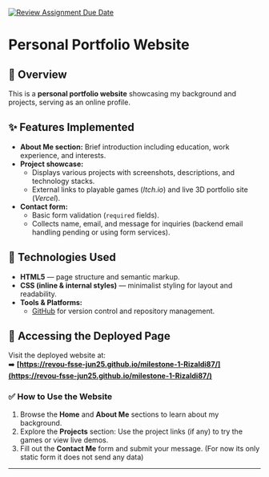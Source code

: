[![Review Assignment Due Date](https://classroom.github.com/assets/deadline-readme-button-22041afd0340ce965d47ae6ef1cefeee28c7c493a6346c4f15d667ab976d596c.svg)](https://classroom.github.com/a/akoVEwkh)

# Personal Portfolio Website

## 📄 Overview

This is a **personal portfolio website** showcasing my background and projects, serving as an online profile.

## ✨ Features Implemented

- **About Me section:** Brief introduction including education, work experience, and interests.
- **Project showcase:**
  - Displays various projects with screenshots, descriptions, and technology stacks.
  - External links to playable games (_Itch.io_) and live 3D portfolio site (_Vercel_).
- **Contact form:**
  - Basic form validation (`required` fields).
  - Collects name, email, and message for inquiries (backend email handling pending or using form services).

## 🔧 Technologies Used

- **HTML5** — page structure and semantic markup.
- **CSS (inline & internal styles)** — minimalist styling for layout and readability.
- **Tools & Platforms:**
  - [GitHub](https://github.com/) for version control and repository management.

## 🚀 Accessing the Deployed Page

Visit the deployed website at:  
➡️ **[https://revou-fsse-jun25.github.io/milestone-1-Rizaldi87/](https://revou-fsse-jun25.github.io/milestone-1-Rizaldi87/)**

### ✅ How to Use the Website

1. Browse the **Home** and **About Me** sections to learn about my background.
2. Explore the **Projects** section:
   Use the project links (if any) to try the games or view live demos.
3. Fill out the **Contact Me** form and submit your message. (For now its only static form it does not send any data)

---
